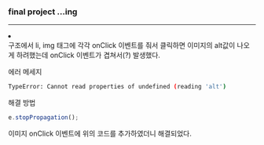 ### final project ...ing

---

<li><img/></li>
  구조에서 li, img 태그에 각각 onClick 이벤트를 줘서 클릭하면 이미지의 alt값이 나오게 하려했는데 onClick 이벤트가 겹쳐서(?) 발생했다.

에러 메세지

```bash
TypeError: Cannot read properties of undefined (reading 'alt')
```

해결 방법

```js
e.stopPropagation();
```

이미지 onClick 이벤트에 위의 코드를 추가하였더니 해결되었다.
